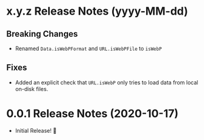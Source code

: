 x.y.z Release Notes (yyyy-MM-dd)
=============================================================

## Breaking Changes

* Renamed `Data.isWebPFormat` and `URL.isWebPFile` to `isWebP`

## Fixes

* Added an explicit check that `URL.isWebP` only tries to load data from local on-disk files.

0.0.1 Release Notes (2020-10-17)
=============================================================

* Initial Release! 🎉
